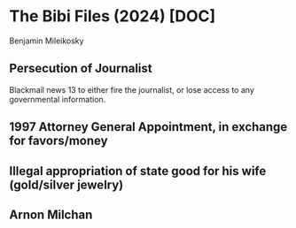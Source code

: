 # The Bibi Files (2024) [DOC]

Benjamin Mileikosky

## Persecution of Journalist

Blackmail news 13 to either fire the journalist, or lose access to any governmental information.

## 1997 Attorney General Appointment, in exchange for favors/money

## Illegal appropriation of state good for his wife (gold/silver jewelry)

## Arnon Milchan

